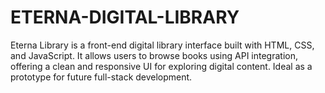 # ETERNA-DIGITAL-LIBRARY
Eterna Library is a front-end digital library interface built with HTML, CSS, and JavaScript. It allows users to browse books using API integration, offering a clean and responsive UI for exploring digital content. Ideal as a prototype for future full-stack development.
